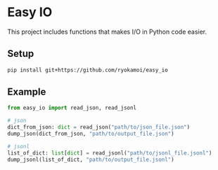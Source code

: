 # Easy IO

This project includes functions that makes I/O in Python code easier.

## Setup

```sh
pip install git+https://github.com/ryokamoi/easy_io
```

## Example

```python
from easy_io import read_json, read_jsonl

# json
dict_from_json: dict = read_json("path/to/json_file.json")
dump_json(dict_from_json, "path/to/output_file.json")

# jsonl
list_of_dict: list[dict] = read_jsonl("path/to/jsonl_file.jsonl")
dump_jsonl(list_of_dict, "path/to/output_file.jsonl")
```
